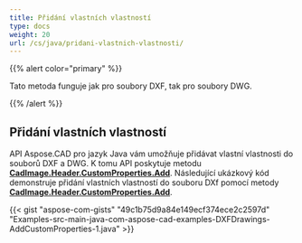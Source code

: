 ```yaml
---
title: Přidání vlastních vlastností
type: docs
weight: 20
url: /cs/java/pridani-vlastnich-vlastnosti/
---
```


{{% alert color="primary" %}}

Tato metoda funguje jak pro soubory DXF, tak pro soubory DWG.

{{% /alert %}}

## Přidání vlastních vlastností

API Aspose.CAD pro jazyk Java vám umožňuje přidávat vlastní vlastnosti do souborů DXF a DWG. K tomu API poskytuje metodu [**CadImage.Header.CustomProperties.Add**](https://reference.aspose.com/cad/java/com.aspose.cad.fileformats.cad.cadobjects/CadHeader#getCustomProperties--).
Následující ukázkový kód demonstruje přidání vlastních vlastností do souboru DXf pomocí metody [**CadImage.Header.CustomProperties.Add**](https://reference.aspose.com/cad/java/com.aspose.cad.fileformats.cad.cadobjects/CadHeader#getCustomProperties--).

{{< gist "aspose-com-gists" "49c1b75d9a84e149ecf374ece2c2597d" "Examples-src-main-java-com-aspose-cad-examples-DXFDrawings-AddCustomProperties-1.java" >}}
